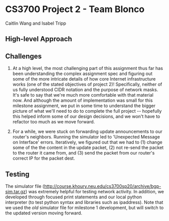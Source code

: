 # CS3700 Project 2 - Team Blonco
Caitlin Wang and Isabel Tripp

## High-level Approach

## Challenges
1. At a high level, the most challenging part of this assignment thus far has been understanding the complex assignment spec and figuring out some of the more intricate details of how core Internet infrastructure works (one of the stated objectives of project 2)! Specifically, neither of us fully understood CIDR notation and the purpose of network masks. It's safe to say that we're much more comfortable with that material now. And although the amount of implementation was small for this milestone assignment, we put in some time to understand the bigger picture of what we'll need to do to complete the full project -- hopefully this helped inform some of our design decisions, and we won't have to refactor too much as we move forward. 

2. For a while, we were stuck on forwarding update announcements to our router's neighbors. Running the simulator led to 'Unexpected Message on Interface' errors. Iteratively, we figured out that we had to (1) change some of the the content in the update packet, (2) not re-send the packet to the router it came from, and (3) send the packet from our router's correct IP for the packet dest.

## Testing
The simulator file (http://course.khoury.neu.edu/cs3700sp20/archive/bgp-sim.tar.gz) was extremely helpful for testing network activity. In addition, we developed through focused print statements and our local python interpreter (to test python syntax and libraries such as ipaddress). Note that we used the *old* simulator file for milestone 1 development, but will switch to the updated version moving forward. 